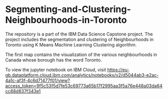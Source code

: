 # Segmenting-and-Clustering-Neighbourhoods-in-Toronto
The repository is a part of the IBM Data Science Capstone project. The project includes the segmentation and clustering of Neighbourhoods in Toronto using K Means Machine Learning Clustering algorithm. 

The first map contains the visualization of the various neighbourhoods in Canada whose borough has the word Toronto.

To view the jupyter notebook on IBM Cloud, visit
https://eu-gb.dataplatform.cloud.ibm.com/analytics/notebooks/v2/d5044ab3-e2ac-4a1c-af3f-4c6d71477f01/view?access_token=9f5c53f5d7fe53c69773a65b17f2995aa3f5a76e448a03da64cc88d837f343e1

